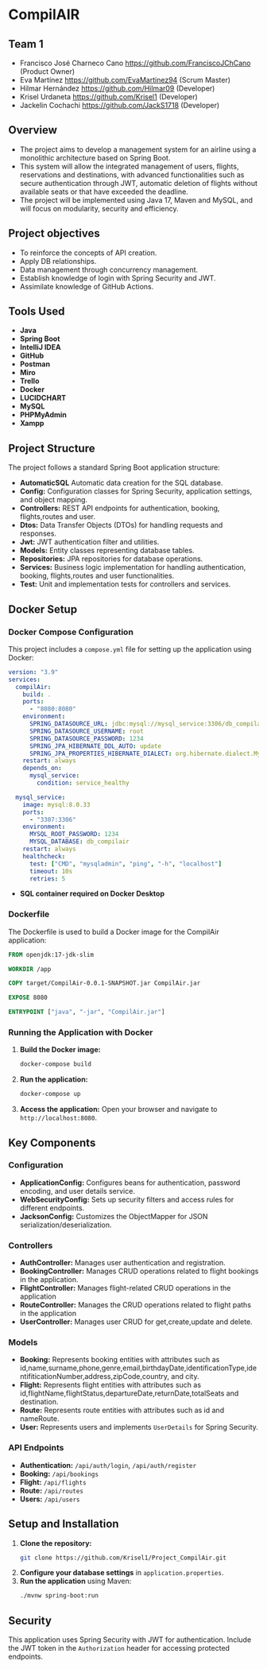 # CompilAIR

## Team 1

- Francisco José Charneco Cano https://github.com/FranciscoJChCano (Product Owner)
- Eva Martínez https://github.com/EvaMartinez94 (Scrum Master)
- Hilmar Hernández https://github.com/Hilmar09 (Developer)
- Krisel Urdaneta https://github.com/Krisel1 (Developer)
- Jackelin Cochachi https://github.com/JackS1718 (Developer)

## Overview
- The project aims to develop a management system for an airline using a monolithic architecture based on Spring Boot.
- This system will allow the integrated management of users, flights, reservations and destinations, with advanced functionalities such as secure authentication through JWT, automatic deletion of flights without available seats or that have exceeded the deadline.
- The project will be implemented using Java 17, Maven and MySQL, and will focus on modularity, security and efficiency.

## Project objectives

- To reinforce the concepts of API creation.
- Apply DB relationships.
- Data management through concurrency management.
- Establish knowledge of login with Spring Security and JWT.
- Assimilate knowledge of GitHub Actions.

## Tools Used

- **Java**
- **Spring Boot**
- **IntelliJ IDEA**
- **GitHub**
- **Postman**
- **Miro**
- **Trello**
- **Docker**
- **LUCIDCHART**
- **MySQL**
- **PHPMyAdmin**
- **Xampp**


## Project Structure

The project follows a standard Spring Boot application structure:

- **AutomaticSQL** Automatic data creation for the SQL database.
- **Config:** Configuration classes for Spring Security, application settings, and object mapping.
- **Controllers:** REST API endpoints for authentication, booking, flights,routes and user.
- **Dtos:** Data Transfer Objects (DTOs) for handling requests and responses.
- **Jwt:** JWT authentication filter and utilities.
- **Models:** Entity classes representing database tables.
- **Repositories:** JPA repositories for database operations.
- **Services:** Business logic implementation for handling authentication, booking, flights,routes and user functionalities.
- **Test:** Unit and implementation tests for controllers and services.

## Docker Setup

### Docker Compose Configuration

This project includes a `compose.yml` file for setting up the application using Docker:

```yaml
version: "3.9"
services:
  compilAir:
    build: .
    ports:
      - "8080:8080"
    environment:
      SPRING_DATASOURCE_URL: jdbc:mysql://mysql_service:3306/db_compilair
      SPRING_DATASOURCE_USERNAME: root
      SPRING_DATASOURCE_PASSWORD: 1234
      SPRING_JPA_HIBERNATE_DDL_AUTO: update
      SPRING_JPA_PROPERTIES_HIBERNATE_DIALECT: org.hibernate.dialect.MySQL8Dialect
    restart: always
    depends_on:
      mysql_service:
        condition: service_healthy

  mysql_service:
    image: mysql:8.0.33
    ports:
      - "3307:3306"
    environment:
      MYSQL_ROOT_PASSWORD: 1234
      MYSQL_DATABASE: db_compilair
    restart: always
    healthcheck:
      test: ["CMD", "mysqladmin", "ping", "-h", "localhost"]
      timeout: 10s
      retries: 5
```
- **SQL container required on Docker Desktop**
### Dockerfile

The Dockerfile is used to build a Docker image for the CompilAir application:

```dockerfile
FROM openjdk:17-jdk-slim

WORKDIR /app

COPY target/CompilAir-0.0.1-SNAPSHOT.jar CompilAir.jar

EXPOSE 8080

ENTRYPOINT ["java", "-jar", "CompilAir.jar"]
```

### Running the Application with Docker

1. **Build the Docker image:**
   ```bash
   docker-compose build
   ```

2. **Run the application:**
   ```bash
   docker-compose up
   ```

3. **Access the application:**
   Open your browser and navigate to `http://localhost:8080`.

## Key Components

### Configuration
- **ApplicationConfig:** Configures beans for authentication, password encoding, and user details service.
- **WebSecurityConfig:** Sets up security filters and access rules for different endpoints.
- **JacksonConfig:** Customizes the ObjectMapper for JSON serialization/deserialization.

### Controllers
- **AuthController:** Manages user authentication and registration.
- **BookingController:** Manages CRUD operations related to flight bookings in the application.
- **FlightController:** Manages flight-related CRUD operations in the application
- **RouteController:** Manages the CRUD operations related to flight paths in the application
- **UserController:** Manages user CRUD for get,create,update and delete.

### Models
- **Booking:** Represents booking entities with attributes such as id,name,surname,phone,genre,email,birthdayDate,identificationType,identifiticationNumber,address,zipCode,country, and city.
- **Flight:** Represents flight entities with attributes such as id,flightName,flightStatus,departureDate,returnDate,totalSeats and destination.
- **Route:** Represents route entities with attributes such as id and nameRoute.
- **User:** Represents users and implements `UserDetails` for Spring Security.

### API Endpoints

- **Authentication:** `/api/auth/login`, `/api/auth/register`
- **Booking:** `/api/bookings`
- **Flight:** `/api/flights`
- **Route:** `/api/routes`
- **Users:** `/api/users`


## Setup and Installation

1. **Clone the repository:**
   ```bash
   git clone https://github.com/Krisel1/Project_CompilAir.git
   ```
2. **Configure your database settings** in `application.properties`.
3. **Run the application** using Maven:
   ```bash
   ./mvnw spring-boot:run
   ```

## Security

This application uses Spring Security with JWT for authentication. Include the JWT token in the `Authorization` header for accessing protected endpoints.
